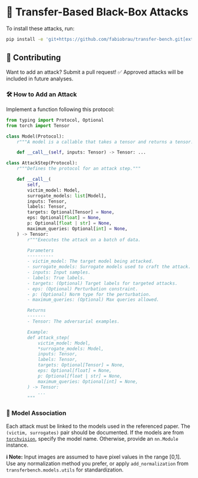 # 🚀 Transfer-Based Black-Box Attacks

To install these attacks, run:

```bash
pip install -e 'git+https://github.com/fabiobrau/transfer-bench.git[extras]'
```

## 🤝 Contributing

Want to add an attack? Submit a pull request! ✅ Approved attacks will be included in future analyses.

### 🛠️ How to Add an Attack

Implement a function following this protocol:

```python
from typing import Protocol, Optional
from torch import Tensor

class Model(Protocol):
    r"""A model is a callable that takes a tensor and returns a tensor."""

    def __call__(self, inputs: Tensor) -> Tensor: ...

class AttackStep(Protocol):
    r"""Defines the protocol for an attack step."""

    def __call__(
        self,
        victim_model: Model,
        surrogate_models: list[Model],
        inputs: Tensor,
        labels: Tensor,
        targets: Optional[Tensor] = None,
        eps: Optional[float] = None,
        p: Optional[float | str] = None,
        maximum_queries: Optional[int] = None,
    ) -> Tensor:
        r"""Executes the attack on a batch of data.

        Parameters
        ----------
        - victim_model: The target model being attacked.
        - surrogate_models: Surrogate models used to craft the attack.
        - inputs: Input samples.
        - labels: True labels.
        - targets: (Optional) Target labels for targeted attacks.
        - eps: (Optional) Perturbation constraint.
        - p: (Optional) Norm type for the perturbation.
        - maximum_queries: (Optional) Max queries allowed.

        Returns
        -------
        - Tensor: The adversarial examples.

        Example:
        def attack_step(
            victim_model: Model,
            *surrogate_models: Model,
            inputs: Tensor,
            labels: Tensor,
            targets: Optional[Tensor] = None,
            eps: Optional[float] = None,
            p: Optional[float | str] = None,
            maximum_queries: Optional[int] = None,
        ) -> Tensor:
            ...
        """
```

### 🔗 Model Association

Each attack must be linked to the models used in the referenced paper. The `(victim, surrogates)` pair should be documented. If the models are from [`torchvision`](https://pytorch.org/vision/main/models.html), specify the model name. Otherwise, provide an `nn.Module` instance.

**ℹ️ Note:** Input images are assumed to have pixel values in the range [0,1]. Use any normalization method you prefer, or apply `add_normalization` from `transferbench.models.utils` for standardization.

